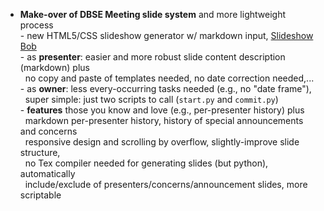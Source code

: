 - <b>Make-over of DBSE Meeting slide system</b> and more lightweight process
<br/> - new HTML5/CSS slideshow generator w/ markdown input, <a href="https://www.github.com/pinnecke/slideshowbob" about="_blank">Slideshow Bob</a>
<br/> - as <b>presenter</b>: easier and more robust slide content description (markdown) plus
<br/>  &nbsp; no copy and paste of templates needed, no date correction needed,...
<br/> - as <b>owner</b>: less every-occurring tasks needed (e.g., no "date frame"), 
<br/> &nbsp; super simple: just two scripts to call (<code>start.py</code> and <code>commit.py</code>)
<br/> - <b>features</b> those you know and love (e.g., per-presenter history) plus
<br/>  &nbsp; markdown per-presenter history, history of special announcements and concerns
<br/>  &nbsp; responsive design and scrolling by overflow, slightly-improve slide structure,
<br/>  &nbsp; no Tex compiler needed for generating slides (but python), automatically
<br/>  &nbsp; include/exclude of presenters/concerns/announcement slides, more scriptable